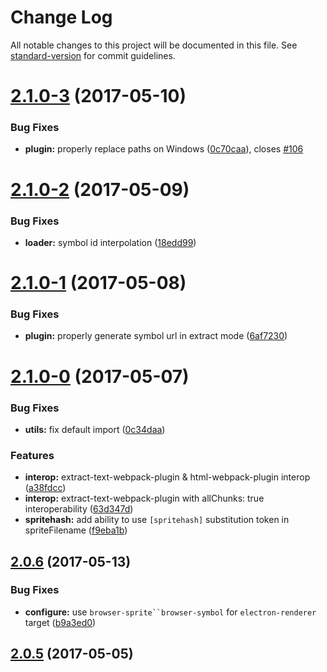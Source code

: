 # Change Log

All notable changes to this project will be documented in this file. See [standard-version](https://github.com/conventional-changelog/standard-version) for commit guidelines.

<a name="2.1.0-3"></a>
# [2.1.0-3](https://github.com/kisenka/webpack-svg-sprite-loader/compare/v2.1.0-2...v2.1.0-3) (2017-05-10)


### Bug Fixes

* **plugin:** properly replace paths on Windows ([0c70caa](https://github.com/kisenka/webpack-svg-sprite-loader/commit/0c70caa)), closes [#106](https://github.com/kisenka/webpack-svg-sprite-loader/issues/106)



<a name="2.1.0-2"></a>
# [2.1.0-2](https://github.com/kisenka/webpack-svg-sprite-loader/compare/v2.1.0-1...v2.1.0-2) (2017-05-09)


### Bug Fixes

* **loader:** symbol id interpolation ([18edd99](https://github.com/kisenka/webpack-svg-sprite-loader/commit/18edd99))



<a name="2.1.0-1"></a>
# [2.1.0-1](https://github.com/kisenka/webpack-svg-sprite-loader/compare/v2.1.0-0...v2.1.0-1) (2017-05-08)


### Bug Fixes

* **plugin:** properly generate symbol url in extract mode ([6af7230](https://github.com/kisenka/webpack-svg-sprite-loader/commit/6af7230))



<a name="2.1.0-0"></a>
# [2.1.0-0](https://github.com/kisenka/webpack-svg-sprite-loader/compare/v2.0.5...v2.1.0-0) (2017-05-07)


### Bug Fixes

* **utils:** fix default import ([0c34daa](https://github.com/kisenka/webpack-svg-sprite-loader/commit/0c34daa))


### Features

* **interop:** extract-text-webpack-plugin & html-webpack-plugin interop ([a38fdcc](https://github.com/kisenka/webpack-svg-sprite-loader/commit/a38fdcc))
* **interop:** extract-text-webpack-plugin with allChunks: true interoperability ([63d347d](https://github.com/kisenka/webpack-svg-sprite-loader/commit/63d347d))
* **spritehash:** add ability to use `[spritehash]` substitution token in spriteFilename ([f9eba1b](https://github.com/kisenka/webpack-svg-sprite-loader/commit/f9eba1b))



<a name="2.0.6"></a>
## [2.0.6](https://github.com/kisenka/webpack-svg-sprite-loader/compare/v2.0.5...v2.0.6) (2017-05-13)


### Bug Fixes

* **configure:** use `browser-sprite``browser-symbol` for `electron-renderer` target ([b9a3ed0](https://github.com/kisenka/webpack-svg-sprite-loader/commit/b9a3ed0))



<a name="2.0.5"></a>
## [2.0.5](https://github.com/kisenka/webpack-svg-sprite-loader/compare/v2.0.4...v2.0.5) (2017-05-05)
